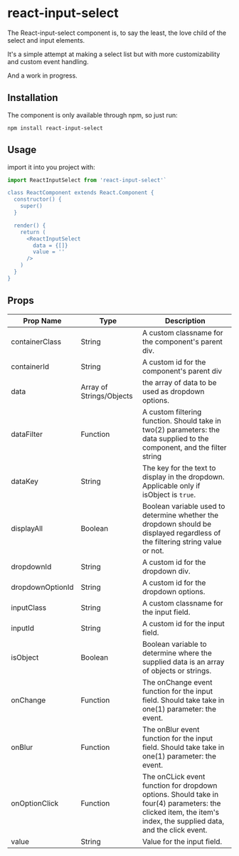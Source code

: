 # react-input-select

  The React-input-select component is, to say the least, the love child of the select and input elements.

  It's a simple attempt at making a select list but with more customizability and custom event handling.

  And a work in progress.

## Installation
  
  The component is only available through npm, so just run:
  
  `npm install react-input-select`

## Usage
  import it into you project with:

  ```javascript
  import ReactInputSelect from 'react-input-select'`

  class ReactComponent extends React.Component {
    constructor() {
      super()
    }

    render() {
      return (
        <ReactInputSelect
          data = {[]}
          value = ''
        />
      )
    }
  }
  ```

## Props
  Prop Name | Type | Description
  --------- | ------------------ | -----------
  containerClass | String | A custom classname for the component's parent div.
  containerId | String | A custom id for the component's parent div
  data | Array of Strings/Objects | the array of data to be used as dropdown options.
  dataFilter | Function | A custom filtering function. Should take in two(2) parameters: the data supplied to the component, and the filter string
  dataKey | String | The key for the text to display in the dropdown. Applicable only if isObject is `true`.
  displayAll | Boolean | Boolean variable used to determine whether the dropdown should be displayed regardless of the filtering string value or not.
  dropdownId | String | A custom id for the dropdown div.
  dropdownOptionId | String | A custom id for the dropdown options.
  inputClass | String | A custom classname for the input field.
  inputId | String | A custom id for the input field.
  isObject | Boolean | Boolean variable to determine where the supplied data is an array of objects or strings.
  onChange | Function | The onChange event function for the input field. Should take take in one(1) parameter: the event.
  onBlur | Function | The onBlur event function for the input field. Should take take in one(1) parameter: the event.
  onOptionClick | Function | The onCLick event function for dropdown options. Should take in four(4) parameters: the clicked item, the item's index, the supplied data, and the click event.
  value | String | Value for the input field.


